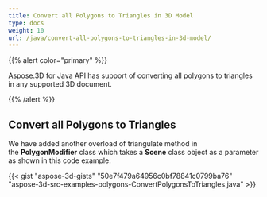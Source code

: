 ```yaml
---
title: Convert all Polygons to Triangles in 3D Model
type: docs
weight: 10
url: /java/convert-all-polygons-to-triangles-in-3d-model/
---
```


{{% alert color="primary" %}} 

Aspose.3D for Java API has support of converting all polygons to triangles in any supported 3D document.

{{% /alert %}} 
## **Convert all Polygons to Triangles**
We have added another overload of triangulate method in the **PolygonModifier** class which takes a **Scene** class object as a parameter as shown in this code example:

{{< gist "aspose-3d-gists" "50e7f479a64956c0bf78841c0799ba76" "aspose-3d-src-examples-polygons-ConvertPolygonsToTriangles.java" >}}
